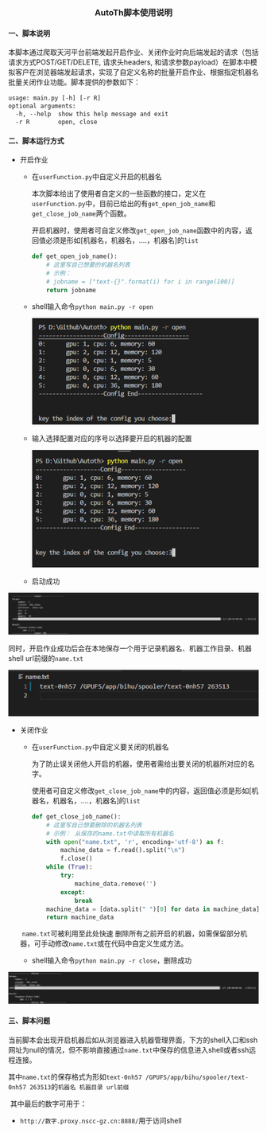 ### <center>AutoTh脚本使用说明</center>

#### 一、脚本说明

​		本脚本通过爬取天河平台前端发起开启作业、关闭作业时向后端发起的请求（包括请求方式POST/GET/DELETE, 请求头headers, 和请求参数payload）在脚本中模拟客户在浏览器端发起请求，实现了自定义名称的批量开启作业、根据指定机器名批量关闭作业功能。脚本提供的参数如下：

```
usage: main.py [-h] [-r R]
optional arguments:
  -h, --help  show this help message and exit
  -r R        open, close
```



#### 二、脚本运行方式

- 开启作业

  - 在`userFunction.py`中自定义开启的机器名

    本次脚本给出了使用者自定义的一些函数的接口，定义在`userFunction.py`中，目前已给出的有`get_open_job_name`和`get_close_job_name`两个函数。

    开启机器时，使用者可自定义修改`get_open_job_name`函数中的内容，返回值必须是形如[机器名，机器名，....，机器名]的`list`

    ```python
    def get_open_job_name():
        # 这里写自己想要的机器名列表
        # 示例：
        # jobname = ["text-{}".format(i) for i in range(100)]
        return jobname
    ```

  - shell输入命令`python main.py -r open`

    ![image-20221203135518154](images/image-20221203135518154.png)

  - 输入选择配置对应的序号以选择要开启的机器的配置

    ![image-20221203135600578](images/image-20221203135600578.png)

  - 启动成功

![image-20221203135631255](images/image-20221203135631255.png)

​			同时，开启作业成功后会在本地保存一个用于记录机器名、机器工作目录、机器shell url前缀的`name.txt`

![image-20221203135951212](images/image-20221203135951212.png)

- 关闭作业

  - 在`userFunction.py`中自定义要关闭的机器名

    为了防止误关闭他人开启的机器，使用者需给出要关闭的机器所对应的名字。

    使用者可自定义修改`get_close_job_name`中的内容，返回值必须是形如[机器名，机器名，....，机器名]的`list`

    ```python
    def get_close_job_name():
        # 这里写自己想要删除的机器名列表
        # 示例： 从保存的name.txt中读取所有机器名
        with open("name.txt", 'r', encoding='utf-8') as f:
            machine_data = f.read().split("\n")
            f.close()
        while (True):
            try:
                machine_data.remove('')
            except:
                break
        machine_data = [data.split(" ")[0] for data in machine_data]
        return machine_data
    ```
  
  ​		`name.txt`可被利用至此处快速 删除所有之前开启的机器，如需保留部分机器，可手动修改`name.txt`或在代码中自定义生成方法。
  
  - shell输入命令`python main.py -r close`，删除成功
  

![image-20221203141904671](images/image-20221203141904671.png)

#### 三、脚本问题

​		当前脚本会出现开启机器后如从浏览器进入机器管理界面，下方的shell入口和ssh网址为null的情况，但不影响直接通过`name.txt`中保存的信息进入shell或者ssh远程连接。

​		其中`name.txt`的保存格式为形如`text-0nh57 /GPUFS/app/bihu/spooler/text-0nh57 263513`的`机器名 机器目录 url前缀`

​		其中最后的数字可用于：

- `http://数字.proxy.nscc-gz.cn:8888/`用于访问shell
